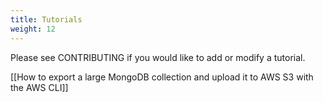 ```yaml
---
title: Tutorials
weight: 12
---
```


Please see CONTRIBUTING if you would like to add or modify a tutorial.

[[How to export a large MongoDB collection and upload it to AWS S3 with the AWS CLI]]

